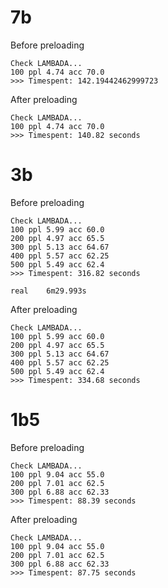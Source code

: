 # 7b

Before preloading
```
Check LAMBADA...
100 ppl 4.74 acc 70.0
>>> Timespent: 142.19442462999723
```

After preloading
```
Check LAMBADA...
100 ppl 4.74 acc 70.0
>>> Timespent: 140.82 seconds
```

# 3b
Before preloading
```
Check LAMBADA...
100 ppl 5.99 acc 60.0
200 ppl 4.97 acc 65.5
300 ppl 5.13 acc 64.67
400 ppl 5.57 acc 62.25
500 ppl 5.49 acc 62.4
>>> Timespent: 316.82 seconds

real    6m29.993s
```

After preloading
```
Check LAMBADA...
100 ppl 5.99 acc 60.0
200 ppl 4.97 acc 65.5
300 ppl 5.13 acc 64.67
400 ppl 5.57 acc 62.25
500 ppl 5.49 acc 62.4
>>> Timespent: 334.68 seconds
```

# 1b5
Before preloading
```
Check LAMBADA...
100 ppl 9.04 acc 55.0
200 ppl 7.01 acc 62.5
300 ppl 6.88 acc 62.33
>>> Timespent: 88.39 seconds
```

After preloading
```
Check LAMBADA...
100 ppl 9.04 acc 55.0
200 ppl 7.01 acc 62.5
300 ppl 6.88 acc 62.33
>>> Timespent: 87.75 seconds
```
